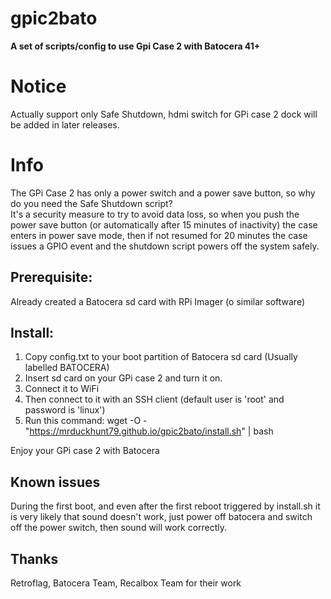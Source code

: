 # gpic2bato
**A set of scripts/config to use Gpi Case 2 with Batocera 41+**

# Notice
Actually support only Safe Shutdown, hdmi switch for GPi case 2 dock will be added in later releases.

# Info
The GPi Case 2 has only a power switch and a power save button, so why do you need the Safe Shutdown script?  
It's a security measure to try to avoid data loss, so when you push the power save button (or automatically after 15 minutes of inactivity) the case enters in power save mode, then if not resumed for 20 minutes the case issues a GPIO event and the shutdown script powers off the system safely.

## Prerequisite:
Already created a Batocera sd card with RPi Imager (o similar software)

## Install:

1)  Copy config.txt to your boot partition of Batocera sd card (Usually labelled BATOCERA)
2) Insert sd card on your GPi case 2 and turn it on.
3) Connect it to WiFi
4) Then connect to it with an SSH client (default user is 'root' and password is 'linux')
5) Run this command:
    wget -O - "https://mrduckhunt79.github.io/gpic2bato/install.sh" | bash

Enjoy your GPi case 2 with Batocera

## Known issues
During the first boot, and even after the first reboot triggered by install.sh it is very likely that sound doesn't work, just power off batocera and switch off the power switch, then sound will work correctly.

## Thanks
Retroflag, Batocera Team, Recalbox Team for their work

